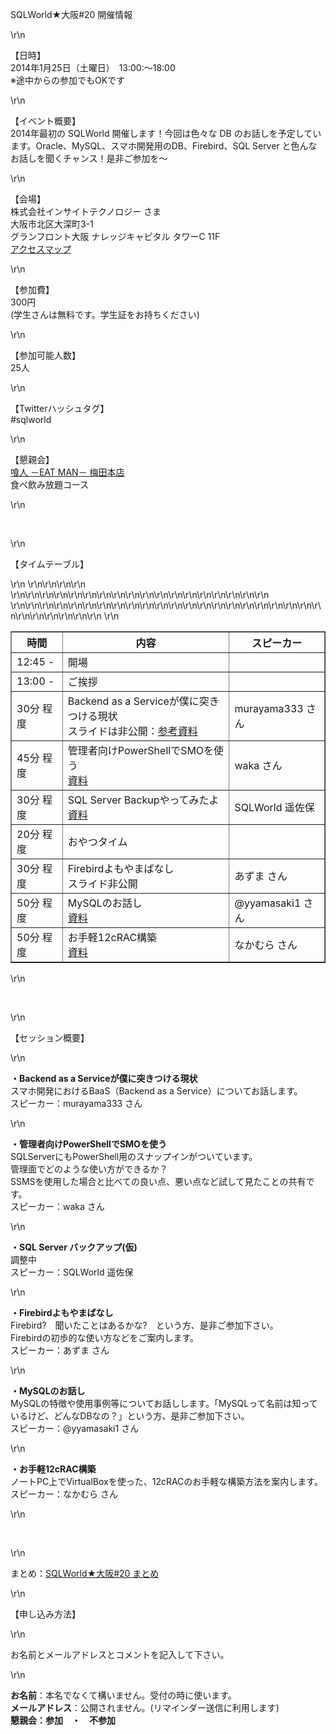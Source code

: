<p>SQLWorld★大阪#20 開催情報</p>\r\n<p>【日時】<br />2014年1月25日（土曜日）　13:00:～18:00<br /><span style=\"color:
        #ff0000;\">※途中からの参加でもOKです</span></p>\r\n<p>【イベント概要】<br />2014年最初の SQLWorld 開催します！今回は色々な DB
    のお話しを予定しています。Oracle、MySQL、スマホ開発用のDB、Firebird、SQL Server と色んなお話しを聞くチャンス！是非ご参加を～</p>\r\n<p>【会場】&nbsp;
    <br />株式会社インサイトテクノロジー さま<br /> 大阪市北区大深町3-1<br /> グランフロント大阪 ナレッジキャピタル タワーC 11F <br /><a
        href=\"http://www.insight-tec.com/company/accmap\" target=\"_blank\">アクセスマップ</a></p>\r\n<p>
    【参加費】<br />300円<br />(学生さんは無料です。学生証をお持ちください)</p>\r\n<p><span>【参加可能人数】</span><br /><span>25人</span></p>\r\n<p>
    【Twitterハッシュタグ】<br />#sqlworld</p>\r\n<p>【懇親会】<br /><a href=\"http://r.gnavi.co.jp/c043901/\">喰人 －EAT MAN－
        梅田本店</a><br />食べ飲み放題コース</p>\r\n<p>&nbsp;</p>\r\n<p>【タイムテーブル】</p>\r\n<table style=\"width: 100%;\" border=\"1\">
    \r\n<tbody>\r\n<tr>\r\n<th style=\"width: 100px;\">時間</th>
            <th>内容</th>
            <th style=\"width: 120px;\">スピーカー</th>\r\n
        </tr>\r\n<tr>\r\n<td>12:45 -</td>\r\n<td>開場</td>\r\n<td>&nbsp;</td>\r\n</tr>\r\n<tr>\r\n<td>13:00 -</td>\r\n<td>
                ご挨拶</td>\r\n<td>&nbsp;</td>\r\n</tr>\r\n<tr>\r\n<td>30分 程度</td>\r\n<td>Backend as a
                Serviceが僕に突きつける現状<br />スライドは非公開：<a href=\"http://matome.naver.jp/odai/2137903581118878701\"
                    target=\"_blank\">参考資料</a></td>\r\n<td>murayama333 さん</td>\r\n</tr>\r\n<tr>\r\n<td>45分 程度</td>\r\n
            <td>管理者向けPowerShellでSMOを使う<br /><a href=\"{CCM:BASE_URL}/files/3113/9090/9866/PowerShellSMO_.pptx\">資料</a>
            </td>\r\n<td>waka さん</td>\r\n</tr>\r\n<tr>\r\n<td>30分 程度</td>\r\n<td>SQL Server Backupやってみたよ<br /><a
                    href=\"http://jyurimaru.info/data/20140125SQLWorld20/20140125_SQLbakup.pdf\"
                    target=\"_blank\">資料</a></td>\r\n<td>SQLWorld 遥佐保</td>\r\n</tr>\r\n<tr>\r\n<td>20分 程度</td>\r\n<td>
                おやつタイム</td>\r\n<td>&nbsp;</td>\r\n</tr>\r\n<tr>\r\n<td>30分 程度</td>\r\n<td>Firebirdよもやまばなし<br />スライド非公開
            </td>\r\n<td>あずま さん</td>\r\n</tr>\r\n<tr>\r\n<td>50分 程度</td>\r\n<td>MySQLのお話し<br /><a
                    href=\"http://www.slideshare.net/yoyamasaki/mysql-30487770\" target=\"_blank\">資料</a></td>\r\n<td>
                @yyamasaki1 さん</td>\r\n</tr>\r\n<tr>\r\n<td>50分 程度</td>\r\n<td>お手軽12cRAC構築<br /><a
                    href=\"{CCM:BASE_URL}/files/9413/9082/1049/RAC.pdf\">資料</a></td>\r\n<td>なかむら さん</td>\r\n</tr>\r\n
    </tbody>\r\n</table>\r\n<p>&nbsp;</p>\r\n<p>【セッション概要】</p>\r\n<p><strong>・Backend as a
        Serviceが僕に突きつける現状</strong><br />スマホ開発におけるBaaS（Backend as a Service）についてお話します。<br /> スピーカー：murayama333 さん</p>\r\n
<p><strong>・管理者向けPowerShellでSMOを使う</strong><br />SQLServerにもPowerShell用のスナップインがついています。<br />管理面でどのような使い方ができるか？<br />SSMSを使用した場合と比べての良い点、悪い点など試して見たことの共有です。<br />
    スピーカー：waka さん</p>\r\n<p><strong>・SQL Server バックアップ(仮)</strong><br />調整中<br /> スピーカー：SQLWorld 遥佐保</p>\r\n<p>
    <strong>・Firebirdよもやまばなし</strong><br />Firebird?　聞いたことはあるかな?　という方、是非ご参加下さい。<br />Firebirdの初歩的な使い方などをご案内します。<br />
    スピーカー：あずま さん</p>\r\n<p>
    <strong>・MySQLのお話し</strong><br />MySQLの特徴や使用事例等についてお話しします。「MySQLって名前は知っているけど、どんなDBなの？」という方、是非ご参加下さい。<br />
    スピーカー：@yyamasaki1 さん</p>\r\n<p><strong>・お手軽12cRAC構築</strong><br />ノートPC上でVirtualBoxを使った、12cRACのお手軽な構築方法を案内します。<br />
    スピーカー：なかむら さん</p>\r\n<p>&nbsp;</p>\r\n<p>まとめ：<a href=\"http://togetter.com/li/621179\">SQLWorld★大阪#20 まとめ</a></p>
\r\n<p><span style=\"text-decoration: line-through;\">【申し込み方法】</span></p>\r\n<p><span style=\"text-decoration:
        line-through;\">お名前とメールアドレスとコメントを記入して下さい。</span></p>\r\n<p><span style=\"text-decoration:
        line-through;\"><strong>お名前</strong>：本名でなくて構いません。受付の時に使います。</span><br /><span style=\"text-decoration:
        line-through;\"> <strong>メールアドレス</strong>：公開されません。(リマインダー送信に利用します)</span><br /> <span style=\"color:
        #ff0000;\"><strong><span style=\"text-decoration: line-through;\">懇親会：参加　・　不参加</span><br /></strong></span></p>